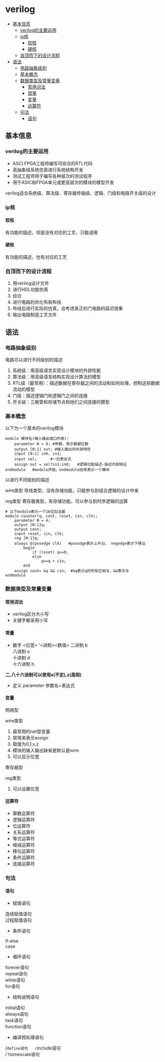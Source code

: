 # verilog

<!-- vim-markdown-toc Marked -->

* [基本信息](#基本信息)
    * [verilog的主要运用](#verilog的主要运用)
    * [ip核](#ip核)
        * [软核](#软核)
        * [硬核](#硬核)
    * [自顶而下的设计流程](#自顶而下的设计流程)
* [语法](#语法)
    * [电路抽象级别](#电路抽象级别)
    * [基本概念](#基本概念)
    * [数据类型及常量变量](#数据类型及常量变量)
        * [常用词法](#常用词法)
        * [常量](#常量)
        * [变量](#变量)
        * [运算符](#运算符)
    * [句法](#句法)
        * [语句](#语句)

<!-- vim-markdown-toc -->
## 基本信息
### verilog的主要运用
- ASCI FPGA工程师编写可综合的RTL代码
- 高抽象级系统仿真进行系统结构开发
- 测试工程师用于编写各种层次的测试程序
- 用于ASIC和FPGA单元或更高层次的模块的模型开发

verilog适合系统级、算法级、寄存器传输级、逻辑、门级和电路开关级的设计

### ip核
#### 软核
有功能的描述，但是没有对应的工艺，只能调用

#### 硬核
有功能的描述，也有对应的工艺

### 自顶而下的设计流程
1. 用verilog设计文件
2. 进行HDL功能仿真
3. 综合
4. 进行电路的优化布局布线
5. 布线后进行实际的仿真，会考虑真正的门电路的延迟效果
6. 输出电路制造工艺文件

## 语法
### 电路抽象级别
电路可以进行不同级别的描述

1. 系统级：用高级语言实现设计模块的外部性能
2. 算法级：用高级语言结构实现设计算法的模型
3. RTL级（最常用）：描述数据在寄存器之间的流动和如何处理，控制这些数据流动的模型
4. 门级：描述逻辑门和逻辑门之间的连接
5. 开关级：三极管和存储节点和他们之间连接的模型

### 基本概念
以下为一个基本的verilog模块

    module 模块名(输入输出端口列表):
        parameter N = 8; #参数，表示数据位数
        output [N:1] out; #输入输出的外部特性
        input [N:1] in0, in1;
        input sel;      #一位表达式
        assign out = sel?in1:in0;   #逻辑功能描述-描述内部特征
    endmodule   #module开始，endmodule结束表示一个模块
以进行不同级别的描述

wire类型  导线类型，没有存储功能，只能参与到组合逻辑的设计中来

reg类型    寄存器类型，有存储功能，可以参与到时序逻辑的运算

```
# 以下module表示一个16位加法器
module counter(q, cont, reset, cin, clk);
    parameter N = 4;
    output [N:1]q;
    output cont;
    input reset, cin, clk;
    reg [N:1]q;
    always @(posedge clk)   #posedge表示上升沿， negedge表示下降沿
        begin
            if (reset) q<=0;
            else
                q<=q + cin;
        end
    assign cout= &q && cin;  #&q表示q的所有位相与，&&表示与
endmodule
```    
### 数据类型及常量变量
#### 常用词法
- verilog区分大小写
- 关键字都采用小写
#### 常量
- 数字 <位宽> '<进制><数值>
二进制    b  
八进制    o  
十进制    d  
十六进制  h

**二,八十六进制可以使用x(不定),z(高阻)**


- 定义
parameter 参数名=表达式

#### 变量
网络型

wire类型  
1. 最常用的net型变量  
2. 常用来表示assign  
3. 取值为0,1,x,z  
4. 模块的输入输出缺省是默认是wire  
5. 可以显示位宽  

寄存器型

reg类型  
1. 可以设置位宽

#### 运算符
- 算数运算符
- 逻辑运算符
- 位运算符
- 关系运算符
- 等式运算符
- 缩减运算符
- 移位运算符  
- 条件运算符  
- 连接运算符
    
### 句法
#### 语句
- 赋值语句

连续赋值语句  
过程赋值语句

- 条件语句

if-else  
case
- 循环语句

forever语句  
repeat语句  
while语句   
for语句     

- 结构说明语句

initial语句  
always语句  
task语句  
function语句  

- 编译预处理语句

/`define语句  
/`include语句  
/`tiomescale语句  

